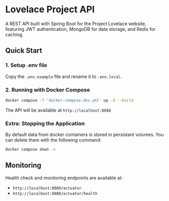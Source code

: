 # Lovelace Project API

A REST API built with Spring Boot for the Project Lovelace website, featuring JWT authentication, MongoDB for data storage, and Redis for caching.

## Quick Start

### 1. Setup .env file

Copy the `.env.example` file and rename it to `.env.local`.

### 2. Running with Docker Compose

```bash
docker compose -f 'docker-compose.dev.yml' up -d --build
```

The API will be available at `http://localhost:8080`


### Extra: Stopping the Application

By default data from docker containers is stored in persistant volumes. You can delete them with the following command:

```bash
docker compose down -v
```

## Monitoring

Health check and monitoring endpoints are available at:
- `http://localhost:8080/actuator`
- `http://localhost:8080/actuator/health`

